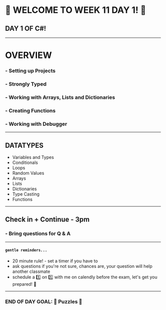 # :tada: WELCOME TO WEEK 11 DAY 1! :tada:

## DAY 1 OF C#!

---

# OVERVIEW

### - Setting up Projects

### - Strongly Typed

### - Working with Arrays, Lists and Dictionaries

### - Creating Functions

### - Working with Debugger

---

## DATATYPES
- Variables and Types
- Conditionals
- Loops
- Random Values
- Arrays
- Lists
- Dictionaries
- Type Casting
- Functions
---

## Check in + Continue - 3pm

### - Bring questions for Q & A

---

#### `gentle reminders...`

- 20 minute rule! - set a timer if you have to
- ask questions if you're not sure, chances are, your question will help another classmate
- schedule a :one: on :one: with me on calendly before the exam, let's get you prepared! :muscle:

---

### END OF DAY GOAL: :sparkler: Puzzles :sparkler:
